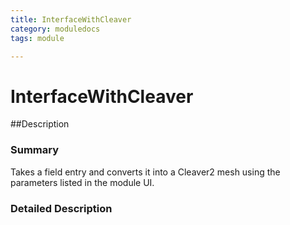 ```yaml
---
title: InterfaceWithCleaver
category: moduledocs
tags: module

---
```


# InterfaceWithCleaver

##Description

### Summary

Takes a field entry and converts it into a Cleaver2 mesh using the parameters listed in the module UI.

### Detailed Description
